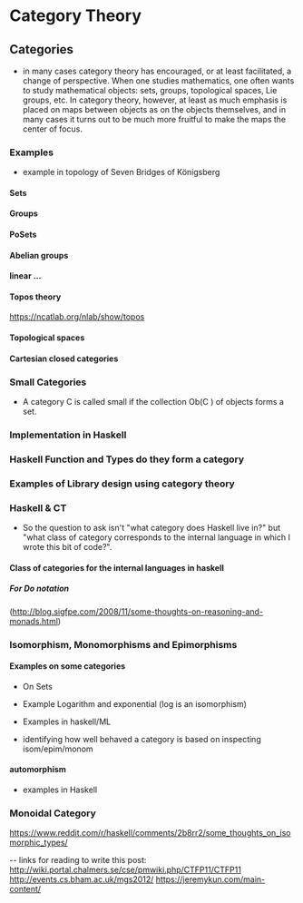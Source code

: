 
# Category Theory 

## Categories

-  in many cases category theory has encouraged, or at least facilitated, a change
of perspective. When one studies mathematics, one often wants to study mathematical objects: sets,
groups, topological spaces, Lie groups, etc. In category theory, however, at least as much emphasis is
placed on maps between objects as on the objects themselves, and in many cases it turns out to be
much more fruitful to make the maps the center of focus.


### Examples 

- example in topology of Seven Bridges of Königsberg  


#### Sets 

#### Groups 

#### PoSets

#### Abelian groups 

#### linear ...

#### Topos theory
https://ncatlab.org/nlab/show/topos

#### Topological spaces

#### Cartesian closed categories 

### Small Categories
- A category C is called small if the collection Ob(C ) of objects forms a set.

### Implementation in Haskell 

### Haskell Function and Types do they form a category 

### Examples of Library design using category theory

### Haskell & CT 
- So the question to ask isn't "what category does Haskell live in?" but "what class of category corresponds to the internal language in which I wrote this bit of code?".  


#### Class of categories for the internal languages in haskell 

##### For Do notation 
(http://blog.sigfpe.com/2008/11/some-thoughts-on-reasoning-and-monads.html)

### Isomorphism, Monomorphisms and Epimorphisms

#### Examples on some categories 
- On Sets 

- Example Logarithm and exponential 
  (log is an isomorphism)

- Examples in haskell/ML 

- identifying how well behaved a category is based on inspecting isom/epim/monom

#### automorphism
 - examples in Haskell 

### Monoidal Category
https://www.reddit.com/r/haskell/comments/2b8rr2/some_thoughts_on_isomorphic_types/

-- 
links for reading to write this post:
http://wiki.portal.chalmers.se/cse/pmwiki.php/CTFP11/CTFP11
http://events.cs.bham.ac.uk/mgs2012/
https://jeremykun.com/main-content/
